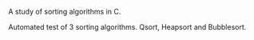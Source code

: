 A study of sorting algorithms in C.

Automated test of 3 sorting algorithms.
Qsort, Heapsort and Bubblesort. 

